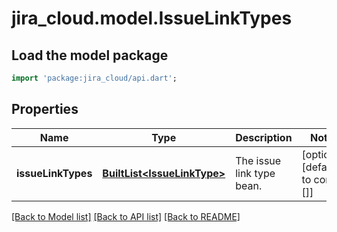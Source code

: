 # jira_cloud.model.IssueLinkTypes

## Load the model package
```dart
import 'package:jira_cloud/api.dart';
```

## Properties
Name | Type | Description | Notes
------------ | ------------- | ------------- | -------------
**issueLinkTypes** | [**BuiltList&lt;IssueLinkType&gt;**](IssueLinkType.md) | The issue link type bean. | [optional] [default to const []]

[[Back to Model list]](../README.md#documentation-for-models) [[Back to API list]](../README.md#documentation-for-api-endpoints) [[Back to README]](../README.md)


